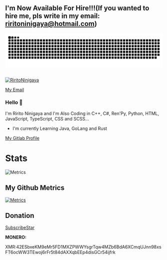 ## I'm Now Available For Hire!!!(If you wanted to hire me, pls write in my email: riritoninigaya@hotmail.com)


<div align="center">
 <img src="https://github.com/RiritoFrancois/RiritoFrancois/blob/main/github-contribution-grid-snake.svg" />
 <table>

 </table>
</div>
<p align="left"> <a href="https://github.com/ryo-ma/github-profile-trophy"><img src="https://github-profile-trophy.vercel.app/?username=RiritoNinigaya" alt="RiritoNinigaya" /></a> </p>


[My Email](mailto:riritoninigaya@hotmail.com)

### Hello 👋
I'm Ririto Ninigaya and I'm Also Coding in C++, C#, Ren'Py, Python, HTML, JavaScript, TypeScript, CSS and SCSS...
- I'm currently Learning Java, GoLang and Rust

[My Gitlab Profile](https://gitlab.com/RiritoNinigaya)

# Stats

![Metrics](https://metrics.lecoq.io/RiritoNinigaya?template=classic&languages=1&achievements=1¬able=1&base.indepth=false&base.hireable=false&languages.limit=8&languages.threshold=0%25&languages.other=false&languages.colors=github&languages.sections=most-used&languages.indepth=false&languages.analysis.timeout=15&languages.categories=markup%2C%20programming&languages.recent.categories=markup%2C%20programming&languages.recent.load=300&languages.recent.days=14&achievements.threshold=C&achievements.secrets=true&achievements.display=detailed&achievements.limit=0¬able.from=organization¬able.repositories=false¬able.indepth=false¬able.types=commit&config.timezone=Europe%2FKyiv)

## My Github Metrics

[![Metrics](https://raw.githubusercontent.com/RiritoFrancois/RiritoFrancois/ci-generated-metrics/github-metrics.svg)](https://github.com/RiritoFrancois)
## Donation

[SubscribeStar](https://www.subscribestar.com/riritofrancois)

**MONERO:** 

XMR:42ESbxeKM9eMr5FD1MXZPWWYsgrTqw4MZb6BdA6XCmqUJnn98xsFT6ocWW3TEwoj6rFr5t84dAXXqbEEp4disGCr54ijfrk
